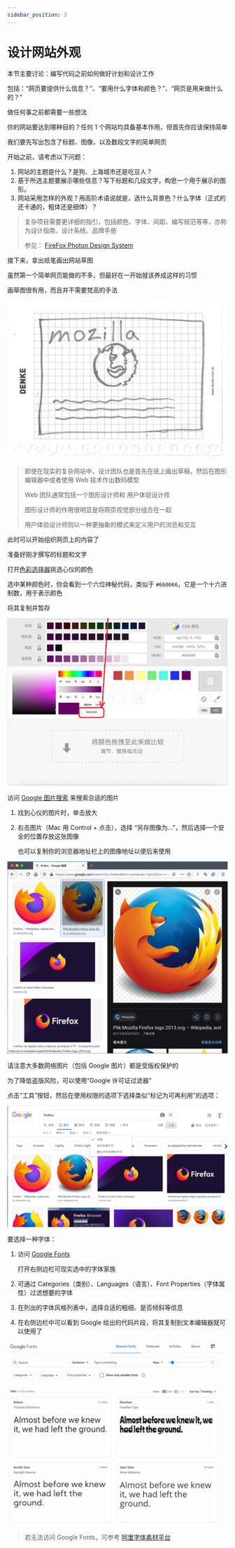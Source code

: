 ```yaml
---
sidebar_position: 3
---
```


# 设计网站外观

本节主要讨论：编写代码之前如何做好计划和设计工作

包括：“网页要提供什么信息？”、“要用什么字体和颜色？”、“网页是用来做什么的？”

做任何事之前都需要一些想法

你的网站要达到哪种目的？任何 1 个网站均具备基本作用，但首先你应该保持简单

我们要先写出包含了标题、图像，以及数段文字的简单网页

开始之前，请考虑以下问题：

1. 网站的主题是什么？是狗、上海城市还是吃豆人？
2. 基于所选主题要展示哪些信息？写下标题和几段文字，构思一个用于展示的图形。
3. 网站采用怎样的外观？用高阶术语说就是，选什么背景色？什么字体（正式的还卡通的，粗体还是细体）？

> 复杂项目需要更详细的指引，包括颜色、字体、间距、编写规范等等，亦称为设计指南、设计系统、品牌手册
>
> 参见： [FireFox Photon Design System](https://design.firefox.com/photon/)

接下来，拿出纸笔画出网站草图

虽然第一个简单网页能做的不多，但最好在一开始就该养成这样的习惯

画草图很有用，而且并不需要梵高的手法

![36](./img/36.png)

> 即使在现实的复杂网站中，设计团队也是首先在纸上画出草稿，然后在图形编辑器中或者使用 Web 技术作出数码模型
>
> Web 团队通常包括一个图形设计师和 用户体验设计师
>
> 图形设计师的作用很明显是将网页视觉部分组合在一起
>
> 用户体验设计师则以一种更抽象的模式来定义用户的浏览和交互

此时可以开始组织网页上的内容了

准备好刚才撰写的标题和文字

打开[色彩选择器](https://developer.mozilla.org/zh-CN/docs/Web/CSS/CSS_Colors/Color_picker_tool)挑选心仪的颜色

选中某种颜色时，你会看到一个六位神秘代码，类似于 `#660066`，它是一个十六进制数，用于表示颜色

将其复制并暂存

![37](	./img/37.png)

访问 [Google 图片搜索](https://www.google.com/imghp?gws_rd=ssl) 来搜索合适的图片

1. 找到心仪的图片时，单击放大

2. 右击图片（Mac 用 Control + 点击），选择 “另存图像为...”，然后选择一个安全的位置存放这张图像

   也可以复制你的浏览器地址栏上的图像地址以便后来使用

![38](	./img/38.png)

请注意大多数网络图片（包括 Google 图片）都是受版权保护的

为了降低盗版风险，可以使用“Google 许可证过滤器”

点击“工具”按钮，然后在使用权限的选项下选择类似“标记为可再利用”的选项：

![39](	./img/39.png)

要选择一种字体：

1. 访问 [Google Fonts](https://www.google.com/fonts) 

   打开右侧边栏可现实选中的字体家族

2. 可通过 Categories（类别）、Languages（语言）、Font Properties（字体属性）过滤想要的字体

3. 在列出的字体风格列表中，选择合适的粗细、是否倾斜等信息

4. 在右侧边栏中可以看到 Google 给出的代码片段，将其复制到文本编辑器就可以使用了

![40](	./img/40.gif)

> 若无法访问 Google Fonts，可参考 [阿里字体素材平台](https://www.taobao.com/markets/fuwu/fontmarket_freefonts)